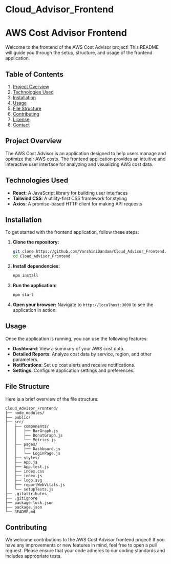 # Cloud_Advisor_Frontend


# AWS Cost Advisor Frontend

Welcome to the frontend of the AWS Cost Advisor project! This README will guide you through the setup, structure, and usage of the frontend application.

## Table of Contents

1. [Project Overview](#project-overview)
2. [Technologies Used](#technologies-used)
3. [Installation](#installation)
4. [Usage](#usage)
5. [File Structure](#file-structure)
6. [Contributing](#contributing)
7. [License](#license)
8. [Contact](#contact)

## Project Overview

The AWS Cost Advisor is an application designed to help users manage and optimize their AWS costs. The frontend application provides an intuitive and interactive user interface for analyzing and visualizing AWS cost data.

## Technologies Used

- **React**: A JavaScript library for building user interfaces
- **Tailwind CSS**: A utility-first CSS framework for styling
- **Axios**: A promise-based HTTP client for making API requests

## Installation

To get started with the frontend application, follow these steps:

1. **Clone the repository:**
   ```sh
   git clone https://github.com/VarshiniDandam/Cloud_Advisor_Frontend.git
   cd Cloud_Advisor_Frontend
   ```

2. **Install dependencies:**
   ```sh
   npm install
   ```

3. **Run the application:**
   ```sh
   npm start
   ```

4. **Open your browser:**
   Navigate to `http://localhost:3000` to see the application in action.

## Usage

Once the application is running, you can use the following features:

- **Dashboard**: View a summary of your AWS cost data.
- **Detailed Reports**: Analyze cost data by service, region, and other parameters.
- **Notifications**: Set up cost alerts and receive notifications.
- **Settings**: Configure application settings and preferences.

## File Structure

Here is a brief overview of the file structure:

```
Cloud_Advisor_Frontend/
├── node_modules/
├── public/
├── src/
│   ├── components/
│   │   ├── BarGraph.js
│   │   ├── DonutGraph.js
│   │   └── Metrics.js
│   ├── pages/
│   │   ├── Dashboard.js
│   │   └── LoginPage.js
│   ├── styles/
│   ├── App.js
│   ├── App.test.js
│   ├── index.css
│   ├── index.js
│   ├── logo.svg
│   ├── reportWebVitals.js
│   └── setupTests.js
├── .gitattributes
├── .gitignore
├── package-lock.json
├── package.json
└── README.md
```

## Contributing

We welcome contributions to the AWS Cost Advisor frontend project! If you have any improvements or new features in mind, feel free to open a pull request. Please ensure that your code adheres to our coding standards and includes appropriate tests.

